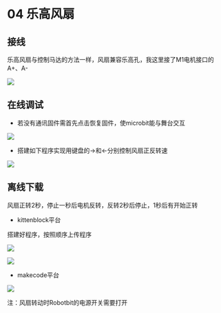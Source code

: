 # 04 乐高风扇

## 接线

乐高风扇与控制马达的方法一样，风扇兼容乐高孔，我这里接了M1电机接口的A+、A-

![](https://s2.ax1x.com/2019/09/02/n9xwzq.jpg)

## 在线调试 

- 若没有通讯固件需首先点击恢复固件，使microbit能与舞台交互  

![](https://s2.ax1x.com/2019/09/18/nTC54I.jpg)  

- 搭建如下程序实现用键盘的→和←分别控制风扇正反转速

![](https://s2.ax1x.com/2019/09/18/nTM49U.jpg)  


## 离线下载  

风扇正转2秒，停止一秒后电机反转，反转2秒后停止，1秒后有开始正转  

- kittenblock平台
  
搭建好程序，按照顺序上传程序  

![](https://s2.ax1x.com/2019/09/02/n9xBQ0.jpg)  

![](https://s2.ax1x.com/2019/09/18/nTEV9s.jpg)  

- makecode平台   

![](https://s2.ax1x.com/2019/09/18/nTKZIf.jpg)

注：风扇转动时Robotbit的电源开关需要打开